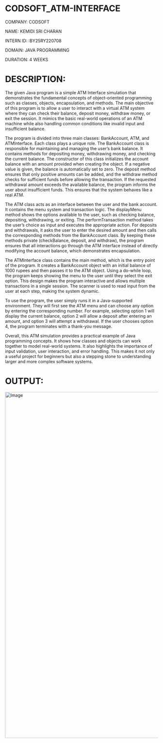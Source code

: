 # CODSOFT_ATM-INTERFACE

COMPANY: CODSOFT

NAME: KEMIDI SRI CHARAN

INTERN ID: :BY25RY220708

DOMAIN: JAVA PROGRAMMING

DURATION: 4 WEEKS

# DESCRIPTION: 
The given Java program is a simple ATM Interface simulation that demonstrates the fundamental concepts of object-oriented programming such as classes, objects, encapsulation, and methods. The main objective of this program is to allow a user to interact with a virtual ATM system where they can check their balance, deposit money, withdraw money, or exit the session. It mimics the basic real-world operations of an ATM machine while also handling common conditions like invalid input and insufficient balance.

The program is divided into three main classes: BankAccount, ATM, and ATMInterface. Each class plays a unique role. The BankAccount class is responsible for maintaining and managing the user’s bank balance. It contains methods for depositing money, withdrawing money, and checking the current balance. The constructor of this class initializes the account balance with an amount provided when creating the object. If a negative value is given, the balance is automatically set to zero. The deposit method ensures that only positive amounts can be added, and the withdraw method checks for sufficient funds before allowing the transaction. If the requested withdrawal amount exceeds the available balance, the program informs the user about insufficient funds. This ensures that the system behaves like a real ATM.

The ATM class acts as an interface between the user and the bank account. It contains the menu system and transaction logic. The displayMenu method shows the options available to the user, such as checking balance, depositing, withdrawing, or exiting. The performTransaction method takes the user’s choice as input and executes the appropriate action. For deposits and withdrawals, it asks the user to enter the desired amount and then calls the corresponding methods from the BankAccount class. By keeping these methods private (checkBalance, deposit, and withdraw), the program ensures that all interactions go through the ATM interface instead of directly modifying the account balance, which demonstrates encapsulation.

The ATMInterface class contains the main method, which is the entry point of the program. It creates a BankAccount object with an initial balance of 1000 rupees and then passes it to the ATM object. Using a do-while loop, the program keeps showing the menu to the user until they select the exit option. This design makes the program interactive and allows multiple transactions in a single session. The scanner is used to read input from the user at each step, making the system dynamic.

To use the program, the user simply runs it in a Java-supported environment. They will first see the ATM menu and can choose any option by entering the corresponding number. For example, selecting option 1 will display the current balance, option 2 will allow a deposit after entering an amount, and option 3 will attempt a withdrawal. If the user chooses option 4, the program terminates with a thank-you message.

Overall, this ATM simulation provides a practical example of Java programming concepts. It shows how classes and objects can work together to model real-world systems. It also highlights the importance of input validation, user interaction, and error handling. This makes it not only a useful project for beginners but also a stepping stone to understanding larger and more complex software systems.

# OUTPUT:

<img width="1920" height="1140" alt="Image" src="https://github.com/user-attachments/assets/408fd31c-d134-4db9-b6a1-52dca153741f" />
